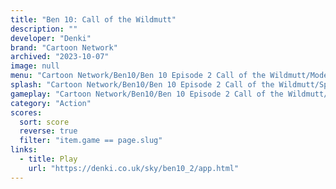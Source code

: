 ```yaml
---
title: "Ben 10: Call of the Wildmutt"
description: ""
developer: "Denki"
brand: "Cartoon Network"
archived: "2023-10-07"
image: null
menu: "Cartoon Network/Ben10/Ben 10 Episode 2 Call of the Wildmutt/ModeSelect copy.jpg"
splash: "Cartoon Network/Ben10/Ben 10 Episode 2 Call of the Wildmutt/Splash copy.jpg"
gameplay: "Cartoon Network/Ben10/Ben 10 Episode 2 Call of the Wildmutt/Play02 copy.jpg"
category: "Action"
scores:
  sort: score
  reverse: true
  filter: "item.game == page.slug"
links:
  - title: Play
    url: "https://denki.co.uk/sky/ben10_2/app.html"
---
```

